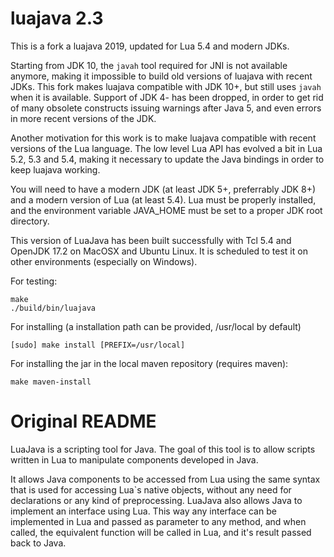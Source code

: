 luajava 2.3
===========

This is a fork a luajava 2019, updated for Lua 5.4 and modern JDKs.

Starting from JDK 10, the `javah` tool required for JNI is not available anymore, making it impossible
to build old versions of luajava with recent JDKs. This fork makes luajava compatible with JDK 10+,
but still uses `javah` when it is available. Support of JDK 4- has been dropped, in order to get rid
of many obsolete constructs issuing warnings after Java 5, and even errors in more recent versions of the JDK.

Another motivation for this work is to make luajava compatible with recent versions of the Lua language.
The low level Lua API has evolved a bit in Lua 5.2, 5.3 and 5.4, making it necessary to update the
Java bindings in order to keep luajava working.

You will need to have a modern JDK (at least JDK 5+, preferrably JDK 8+) and a modern version of Lua (at least 5.4).
Lua must be properly installed, and the environment variable JAVA_HOME must be set to a proper JDK root directory.

This version of LuaJava has been built successfully with Tcl 5.4 and OpenJDK 17.2 on MacOSX and Ubuntu Linux.
It is scheduled to test it on other environments (especially on Windows).

For testing:
```
make
./build/bin/luajava
```

For installing (a installation path can be provided, /usr/local by default)
```
[sudo] make install [PREFIX=/usr/local]
```

For installing the jar in the local maven repository (requires maven):
```
make maven-install
```

Original README
===============

LuaJava is a scripting tool for Java. The goal of this tool is to allow scripts written in Lua to manipulate components developed in Java. 

It allows Java components to be accessed from Lua using the same syntax that is used for accessing Lua`s native objects, without any need 
for declarations or any kind of preprocessing.  LuaJava also allows Java to implement an interface using Lua. This way any interface can be
implemented in Lua and passed as parameter to any method, and when called, the equivalent function will be called in Lua, and it's result 
passed back to Java.
